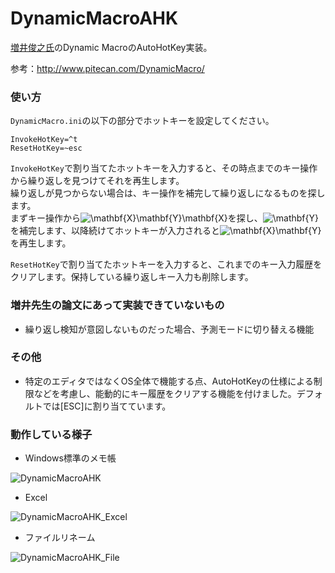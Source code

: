 # DynamicMacroAHK
[増井俊之氏](https://github.com/masui)のDynamic MacroのAutoHotKey実装。

参考：http://www.pitecan.com/DynamicMacro/

### 使い方

`DynamicMacro.ini`の以下の部分でホットキーを設定してください。
```
InvokeHotKey=^t
ResetHotKey=~esc
```

`InvokeHotKey`で割り当てたホットキーを入力すると、その時点までのキー操作から繰り返しを見つけてそれを再生します。<br/>
繰り返しが見つからない場合は、キー操作を補完して繰り返しになるものを探します。<br/>
まずキー操作から<img src=
"https://render.githubusercontent.com/render/math?math=%5CLarge+%5Ctextstyle+%5Cmathbf%7BX%7D%5Cmathbf%7BY%7D%5Cmathbf%7BX%7D" 
alt="\mathbf{X}\mathbf{Y}\mathbf{X}">を探し、<img src=
"https://render.githubusercontent.com/render/math?math=%5CLarge+%5Ctextstyle+%5Cmathbf%7BY%7D" 
alt="\mathbf{Y}">を補完します、以降続けてホットキーが入力されると<img src=
"https://render.githubusercontent.com/render/math?math=%5CLarge+%5Ctextstyle+%5Cmathbf%7BX%7D%5Cmathbf%7BY%7D" 
alt="\mathbf{X}\mathbf{Y}">を再生します。

`ResetHotKey`で割り当てたホットキーを入力すると、これまでのキー入力履歴をクリアします。保持している繰り返しキー入力も削除します。


### 増井先生の論文にあって実装できていないもの
* 繰り返し検知が意図しないものだった場合、予測モードに切り替える機能

### その他
* 特定のエディタではなくOS全体で機能する点、AutoHotKeyの仕様による制限などを考慮し、能動的にキー履歴をクリアする機能を付けました。デフォルトでは[ESC]に割り当てています。

### 動作している様子
* Windows標準のメモ帳

![DynamicMacroAHK](https://user-images.githubusercontent.com/11771/125603690-31f4a997-b305-469b-b568-439422401381.gif)

* Excel

![DynamicMacroAHK_Excel](https://user-images.githubusercontent.com/11771/125603711-8d9fd7e4-ef86-4e94-9117-44a5e673c7f1.gif)

* ファイルリネーム

![DynamicMacroAHK_File](https://user-images.githubusercontent.com/11771/125621562-6e6292f1-d931-4fd2-9f9c-ee2f2a4226cb.gif)
